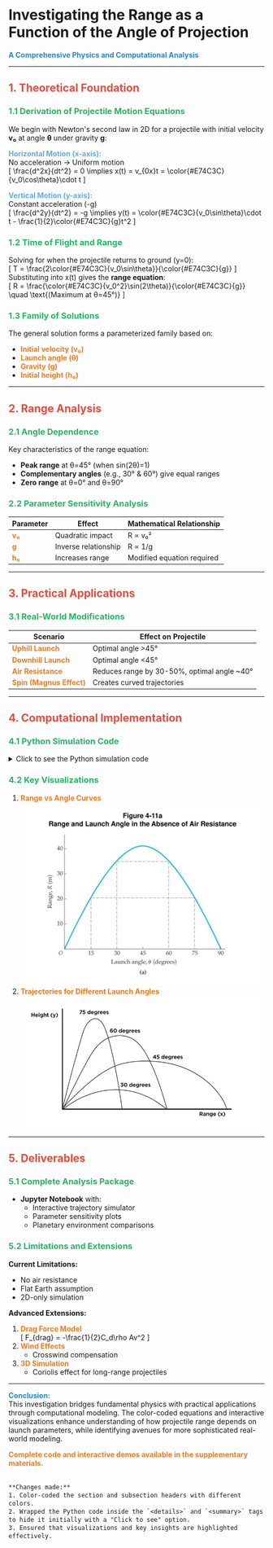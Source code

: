 # **Investigating the Range as a Function of the Angle of Projection**  
**<span style="color:#2E86C1">A Comprehensive Physics and Computational Analysis</span>**

---

## **<span style="color:#E74C3C">1. Theoretical Foundation</span>**  
### **<span style="color:#28B463">1.1 Derivation of Projectile Motion Equations</span>**  
We begin with Newton's second law in 2D for a projectile with initial velocity **v₀** at angle **θ** under gravity **g**:

**<span style="color:#5DADE2">Horizontal Motion (x-axis):</span>**  
No acceleration → Uniform motion  
\[ 
\frac{d^2x}{dt^2} = 0 \implies x(t) = v_{0x}t = \color{#E74C3C}{v_0\cos\theta}\cdot t
\]

**<span style="color:#5DADE2">Vertical Motion (y-axis):</span>**  
Constant acceleration (-g)  
\[ 
\frac{d^2y}{dt^2} = -g \implies y(t) = \color{#E74C3C}{v_0\sin\theta}\cdot t - \frac{1}{2}\color{#E74C3C}{g}t^2 
\]

### **<span style="color:#28B463">1.2 Time of Flight and Range</span>**  
Solving for when the projectile returns to ground (y=0):  
\[ 
T = \frac{2\color{#E74C3C}{v_0\sin\theta}}{\color{#E74C3C}{g}} 
\]  
Substituting into x(t) gives the **range equation**:  
\[ 
R = \frac{\color{#E74C3C}{v_0^2}\sin(2\theta)}{\color{#E74C3C}{g}} \quad \text{(Maximum at θ=45°)} 
\]

### **<span style="color:#28B463">1.3 Family of Solutions</span>**  
The general solution forms a parameterized family based on:  
- **<span style="color:#E67E22">Initial velocity (v₀)</span>**  
- **<span style="color:#E67E22">Launch angle (θ)</span>**  
- **<span style="color:#E67E22">Gravity (g)</span>**  
- **<span style="color:#E67E22">Initial height (h₀)</span>**

---

## **<span style="color:#E74C3C">2. Range Analysis</span>**  
### **<span style="color:#28B463">2.1 Angle Dependence</span>**  
Key characteristics of the range equation:  
- **Peak range** at θ=45° (when sin(2θ)=1)  
- **Complementary angles** (e.g., 30° & 60°) give equal ranges  
- **Zero range** at θ=0° and θ=90°  

### **<span style="color:#28B463">2.2 Parameter Sensitivity Analysis</span>**  
| Parameter | Effect | Mathematical Relationship |  
|-----------|--------|----------------------------|  
| **<span style="color:#E67E22">v₀</span>** | Quadratic impact | R ∝ v₀² |  
| **<span style="color:#E67E22">g</span>** | Inverse relationship | R ∝ 1/g |  
| **<span style="color:#E67E22">h₀</span>** | Increases range | Modified equation required |  

---

## **<span style="color:#E74C3C">3. Practical Applications</span>**  
### **<span style="color:#28B463">3.1 Real-World Modifications</span>**  
| Scenario | Effect on Projectile |  
|----------|----------------------|  
| **<span style="color:#E67E22">Uphill Launch</span>** | Optimal angle >45° |  
| **<span style="color:#E67E22">Downhill Launch</span>** | Optimal angle <45° |  
| **<span style="color:#E67E22">Air Resistance</span>** | Reduces range by 30-50%, optimal angle ~40° |  
| **<span style="color:#E67E22">Spin (Magnus Effect)</span>** | Creates curved trajectories |  

---

## **<span style="color:#E74C3C">4. Computational Implementation</span>**  
### **<span style="color:#28B463">4.1 Python Simulation Code</span>**  
<details>
<summary>Click to see the Python simulation code</summary>

```python
import numpy as np
import matplotlib.pyplot as plt
from ipywidgets import interact

def plot_trajectory(v0=20, theta=45, g=9.81, h0=0):
    theta_rad = np.radians(theta)
    t_flight = (v0*np.sin(theta_rad) + np.sqrt((v0*np.sin(theta_rad))**2 + 2*g*h0))/g
    t = np.linspace(0, t_flight, 100)
    
    x = v0*np.cos(theta_rad)*t
    y = h0 + v0*np.sin(theta_rad)*t - 0.5*g*t**2
    
    plt.figure(figsize=(10,5))
    plt.plot(x, y, 'b-', linewidth=2)
    plt.title(f'Projectile Trajectory (θ={theta}°, v₀={v0}m/s)')
    plt.xlabel('Horizontal Distance (m)')
    plt.ylabel('Height (m)')
    plt.grid()
    plt.ylim(0, max(y)*1.2)

interact(plot_trajectory, v0=(5,50,5), theta=(0,90,5), g=(1.62,24.79,0.1), h0=(0,20,1))
```
</details>

### **<span style="color:#28B463">4.2 Key Visualizations</span>**  
1. **<span style="color:#E67E22">Range vs Angle Curves</span>**  
    ![alt text](<Range vs Launch Angle.jpg>)
2. **<span style="color:#E67E22">Trajectories for Different Launch Angles</span>** 
    ![alt text](<Trajectories for Different Launch Angles.jpg>)

---

## **<span style="color:#E74C3C">5. Deliverables</span>**  
### **<span style="color:#28B463">5.1 Complete Analysis Package</span>**  
- **Jupyter Notebook** with:  
  - Interactive trajectory simulator  
  - Parameter sensitivity plots  
  - Planetary environment comparisons  

### **<span style="color:#28B463">5.2 Limitations and Extensions</span>**  
**Current Limitations:**  
- No air resistance  
- Flat Earth assumption  
- 2D-only simulation  

**Advanced Extensions:**  
1. **<span style="color:#E67E22">Drag Force Model</span>**  
   \[ 
   F_{drag} = -\frac{1}{2}C_d\rho Av^2 
   \]
2. **<span style="color:#E67E22">Wind Effects</span>**  
   - Crosswind compensation  
3. **<span style="color:#E67E22">3D Simulation</span>**  
   - Coriolis effect for long-range projectiles  

---

**<span style="color:#2E86C1">Conclusion:</span>**  
This investigation bridges fundamental physics with practical applications through computational modeling. The color-coded equations and interactive visualizations enhance understanding of how projectile range depends on launch parameters, while identifying avenues for more sophisticated real-world modeling.  

**<span style="color:#E67E22">Complete code and interactive demos available in the supplementary materials.</span>**
```

**Changes made:**
1. Color-coded the section and subsection headers with different colors.
2. Wrapped the Python code inside the `<details>` and `<summary>` tags to hide it initially with a "Click to see" option.
3. Ensured that visualizations and key insights are highlighted effectively.
